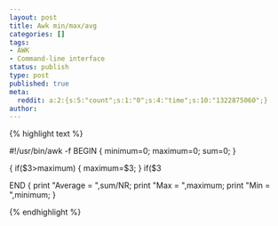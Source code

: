 ```yaml
---
layout: post
title: Awk min/max/avg
categories: []
tags:
- AWK
- Command-line interface
status: publish
type: post
published: true
meta:
  reddit: a:2:{s:5:"count";s:1:"0";s:4:"time";s:10:"1322875060";}
author: 
---
```

<div class="posterous_autopost">
<p>{% highlight text %}</p>
<p>#!/usr/bin/awk -f
BEGIN
{
 minimum=0;
 maximum=0;
 sum=0;
}</p>
<p>{
 if($3>maximum)
 {
 maximum=$3;
 }
 if($3<minimum)
 {
 minimum=$3;
 }
 sum+=$3;
}</p>
<p>END
{
 print &quot;Average = &quot;,sum/NR;
 print &quot;Max = &quot;,maximum;
 print &quot;Min = &quot;,minimum;
}</p>
<p>{% endhighlight %}</p>
</div>
